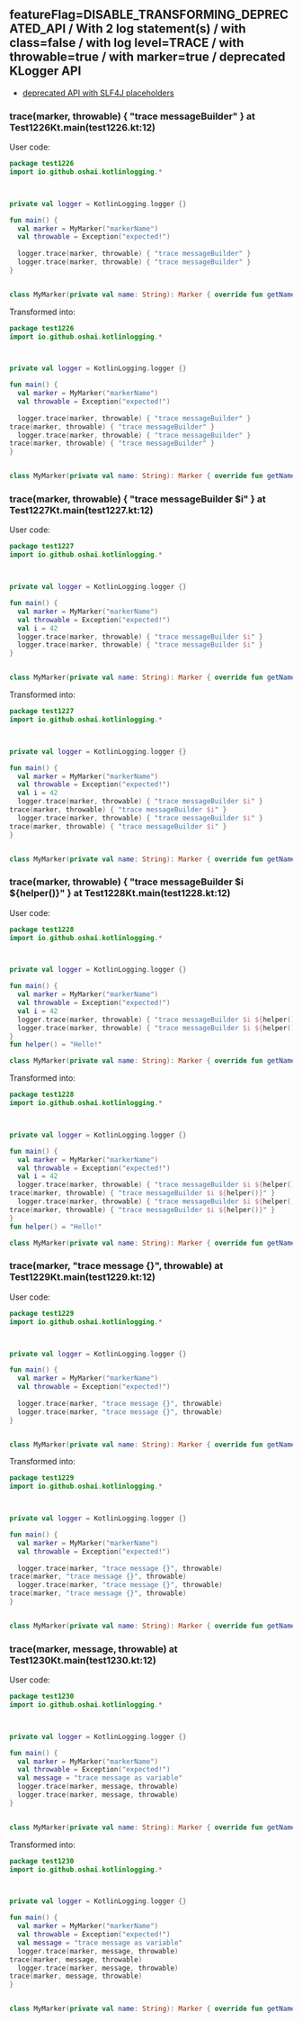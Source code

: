 ## featureFlag=DISABLE_TRANSFORMING_DEPRECATED_API / With 2 log statement(s) / with class=false / with log level=TRACE / with throwable=true / with marker=true / deprecated KLogger API

* [deprecated API with SLF4J placeholders](deprecated-slf4j-placeholders.md)

###  trace(marker, throwable) { "trace messageBuilder" } at Test1226Kt.main(test1226.kt:12)

User code:
```kotlin
package test1226
import io.github.oshai.kotlinlogging.*



private val logger = KotlinLogging.logger {}

fun main() {
  val marker = MyMarker("markerName")
  val throwable = Exception("expected!")
  
  logger.trace(marker, throwable) { "trace messageBuilder" }
  logger.trace(marker, throwable) { "trace messageBuilder" }
}


class MyMarker(private val name: String): Marker { override fun getName() = name }

```
  
Transformed into:
```kotlin
package test1226
import io.github.oshai.kotlinlogging.*



private val logger = KotlinLogging.logger {}

fun main() {
  val marker = MyMarker("markerName")
  val throwable = Exception("expected!")
  
  logger.trace(marker, throwable) { "trace messageBuilder" }
trace(marker, throwable) { "trace messageBuilder" }
  logger.trace(marker, throwable) { "trace messageBuilder" }
trace(marker, throwable) { "trace messageBuilder" }
}


class MyMarker(private val name: String): Marker { override fun getName() = name }

```

###  trace(marker, throwable) { "trace messageBuilder $i" } at Test1227Kt.main(test1227.kt:12)

User code:
```kotlin
package test1227
import io.github.oshai.kotlinlogging.*



private val logger = KotlinLogging.logger {}

fun main() {
  val marker = MyMarker("markerName")
  val throwable = Exception("expected!")
  val i = 42
  logger.trace(marker, throwable) { "trace messageBuilder $i" }
  logger.trace(marker, throwable) { "trace messageBuilder $i" }
}


class MyMarker(private val name: String): Marker { override fun getName() = name }

```
  
Transformed into:
```kotlin
package test1227
import io.github.oshai.kotlinlogging.*



private val logger = KotlinLogging.logger {}

fun main() {
  val marker = MyMarker("markerName")
  val throwable = Exception("expected!")
  val i = 42
  logger.trace(marker, throwable) { "trace messageBuilder $i" }
trace(marker, throwable) { "trace messageBuilder $i" }
  logger.trace(marker, throwable) { "trace messageBuilder $i" }
trace(marker, throwable) { "trace messageBuilder $i" }
}


class MyMarker(private val name: String): Marker { override fun getName() = name }

```

###  trace(marker, throwable) { "trace messageBuilder $i ${helper()}" } at Test1228Kt.main(test1228.kt:12)

User code:
```kotlin
package test1228
import io.github.oshai.kotlinlogging.*



private val logger = KotlinLogging.logger {}

fun main() {
  val marker = MyMarker("markerName")
  val throwable = Exception("expected!")
  val i = 42
  logger.trace(marker, throwable) { "trace messageBuilder $i ${helper()}" }
  logger.trace(marker, throwable) { "trace messageBuilder $i ${helper()}" }
}
fun helper() = "Hello!"

class MyMarker(private val name: String): Marker { override fun getName() = name }

```
  
Transformed into:
```kotlin
package test1228
import io.github.oshai.kotlinlogging.*



private val logger = KotlinLogging.logger {}

fun main() {
  val marker = MyMarker("markerName")
  val throwable = Exception("expected!")
  val i = 42
  logger.trace(marker, throwable) { "trace messageBuilder $i ${helper()}" }
trace(marker, throwable) { "trace messageBuilder $i ${helper()}" }
  logger.trace(marker, throwable) { "trace messageBuilder $i ${helper()}" }
trace(marker, throwable) { "trace messageBuilder $i ${helper()}" }
}
fun helper() = "Hello!"

class MyMarker(private val name: String): Marker { override fun getName() = name }

```

###  trace(marker, "trace message {}", throwable) at Test1229Kt.main(test1229.kt:12)

User code:
```kotlin
package test1229
import io.github.oshai.kotlinlogging.*



private val logger = KotlinLogging.logger {}

fun main() {
  val marker = MyMarker("markerName")
  val throwable = Exception("expected!")
  
  logger.trace(marker, "trace message {}", throwable)
  logger.trace(marker, "trace message {}", throwable)
}


class MyMarker(private val name: String): Marker { override fun getName() = name }

```
  
Transformed into:
```kotlin
package test1229
import io.github.oshai.kotlinlogging.*



private val logger = KotlinLogging.logger {}

fun main() {
  val marker = MyMarker("markerName")
  val throwable = Exception("expected!")
  
  logger.trace(marker, "trace message {}", throwable)
trace(marker, "trace message {}", throwable)
  logger.trace(marker, "trace message {}", throwable)
trace(marker, "trace message {}", throwable)
}


class MyMarker(private val name: String): Marker { override fun getName() = name }

```

###  trace(marker, message, throwable) at Test1230Kt.main(test1230.kt:12)

User code:
```kotlin
package test1230
import io.github.oshai.kotlinlogging.*



private val logger = KotlinLogging.logger {}

fun main() {
  val marker = MyMarker("markerName")
  val throwable = Exception("expected!")
  val message = "trace message as variable"
  logger.trace(marker, message, throwable)
  logger.trace(marker, message, throwable)
}


class MyMarker(private val name: String): Marker { override fun getName() = name }

```
  
Transformed into:
```kotlin
package test1230
import io.github.oshai.kotlinlogging.*



private val logger = KotlinLogging.logger {}

fun main() {
  val marker = MyMarker("markerName")
  val throwable = Exception("expected!")
  val message = "trace message as variable"
  logger.trace(marker, message, throwable)
trace(marker, message, throwable)
  logger.trace(marker, message, throwable)
trace(marker, message, throwable)
}


class MyMarker(private val name: String): Marker { override fun getName() = name }

```
